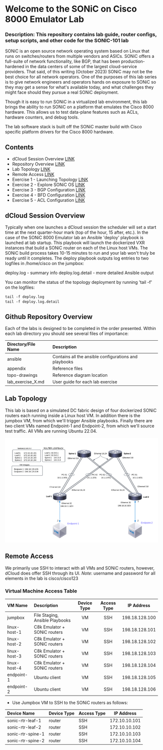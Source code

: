 # Welcome to the SONiC on Cisco 8000 Emulator Lab

### Description: This repository contains lab guide, router configs, setup scripts, and other code for the SONIC-101 lab

SONiC is an open source network operating system based on Linux that runs on switches/routers from multiple vendors and ASICs. SONiC offers a full-suite of network functionality, like BGP, that has been production-hardened in the data centers of some of the largest cloud-service providers. That said, of this writing (October 2023) SONiC may not be the best choice for all network operators. One of the purposes of this lab series is to give network engineers and operators hands on exposure to SONiC so they may get a sense for what's available today, and what challenges they might face should they pursue a real SONiC deployment.

Though it is easy to run SONiC in a virtualized lab environment, this lab brings the ability to run SONiC on a platform that emulates the Cisco 8000 hardware. This allows us to test data-plane features such as ACLs, hardware counters, and debug tools. 

The lab software stack is built off the SONiC master build with Cisco specific platform drivers for the Cisco 8000 hardware.

## Contents
* dCloud Session Overview [LINK](#dcloud-session-overview)
* Repository Overview [LINK](#git-repository-overview)
* Lab Topology [LINK](#lab-topology)
* Remote Access [LINK](#remote-access)
* Exercise 1 - Launching Topology [LINK](lab_exercise_1.md)
* Exercise 2 - Explore SONiC OS [LINK](lab_exercise_2.md)
* Exercise 3 - BGP Configuration [LINK](lab_exercise_3.md)
* Exercise 4 - BFD Configuration [LINK](lab_exercise_4.md)
* Exercise 5 - ACL Configuration [LINK](lab_exercise_5.md)

## dCloud Session Overview
Typically when one launches a dCloud session the scheduler will set a start time at the next quarter-hour mark (top of the hour, 15 after, etc.). In the case of the SONiC 8000 Emulator lab an Ansible 'deploy' playbook is launched at lab startup. This playbook will launch the dockerized VXR instances that build a SONiC router on each of the Linux host VMs. The SONiC build process takes 10-15 minutes to run and your lab won't truly be ready until it completes. The deploy playbook outputs log entries to two logfiles in /home/cisco on the jumpbox:

deploy.log - summary info
deploy.log.detail - more detailed Ansible output

You can monitor the status of the topology deployment by running 'tail -f' on the logfiles:
```
tail -f deploy.log
tail -f deploy.log.detail
```

## Github Repository Overview
Each of the labs is designed to be completed in the order presented. Within each lab directory you should see several files of importance:

| Directory/File Name      | Description                                                   |
|:-------------------------|:--------------------------------------------------------------|
| ansible                  | Contains all the ansible configurations and playbooks         |
| appendix                 | Reference files                                               |
| topo-drawings            | Reference diagram location                                    |
| lab_exercise_X.md        | User guide for each lab exercise                              |


## Lab Topology

This lab is based on a simulated DC fabric design of four dockerized SONiC routers each running inside a Linux host VM. In addition there is the jumpbox VM, from which we'll trigger Ansible playbooks. Finally there are two client VMs named Endpoint-1 and Endpoint-2, from which we'll source test traffic. All VMs are running Ubuntu 22.04.

![Lab Topology](topo-drawings/sonic-101-topology.png)

## Remote Access
We primarily use SSH to interact with all VMs and SONiC routers, however, dCloud does offer SSH through its UI.
*Note*: username and password for all elements in the lab is cisco/cisco123

### Virtual Machine Access Table
| VM Name        | Description                    | Device Type | Access Type |   IP Address    |
|:---------------|:-------------------------------|:-----------:|:-----------:|:---------------:|
| jumpbox        | File Staging, Ansible Playbooks| VM          | SSH         | 198.18.128.100  |
| linux-host-1   | C8k Emulator + SONiC routers   | VM          | SSH         | 198.18.128.101  |
| linux-host-2   | C8k Emulator + SONiC routers   | VM          | SSH         | 198.18.128.102  |
| linux-host-3   | C8k Emulator + SONiC routers   | VM          | SSH         | 198.18.128.103  |
| linux-host-4   | C8k Emulator + SONiC routers   | VM          | SSH         | 198.18.128.104  |
| endpoint-1     | Ubuntu client                  | VM          | SSH         | 198.18.128.105  |
| endpoint-2     | Ubuntu client                  | VM          | SSH         | 198.18.128.106  |


* Use Jumpbox VM to SSH to the SONiC routers as follows:

| Device Name       | Device Type | Access Type |   IP Address    |                                           
|:------------------|:------------|:------------|:---------------:|                          
| sonic-rtr-leaf-1  | router      | SSH         | 172.10.10.101   |
| sonic-rtr-leaf-2  | router      | SSH         | 172.10.10.102   |
| sonic-rtr-spine-1 | router      | SSH         | 172.10.10.103   |
| sonic-rtr-spine-2 | router      | SSH         | 172.10.10.104   |

